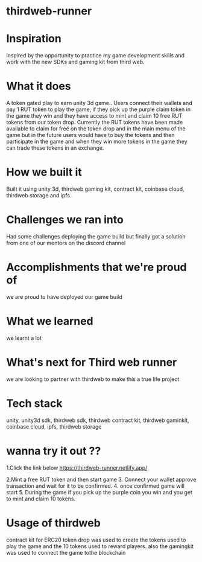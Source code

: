 # thirdweb-runner

# Inspiration
inspired by the opportunity to practice my game development skills  and work with the new SDKs and gaming kit from third web.

# What it does
A token gated play to earn unity 3d game.. Users connect their wallets and pay 1 RUT token to play the game, if they pick up the purple claim token in the game they win and they have access to mint and claim 10 free RUT tokens from our token drop.
Currently the RUT tokens have been made available to claim for free on the token drop and in the main menu of the game but in the future users would have to buy the tokens and then participate in the game and when they win more tokens in the game they can trade these tokens in an exchange. 

# How we built it
Built it using unity 3d, thirdweb gaming kit, contract kit, coinbase cloud, thirdweb storage and ipfs.

# Challenges we ran into
Had some challenges deploying the game build but finally got a solution from one of our mentors on the discord channel

# Accomplishments that we're proud of
we are proud to have deployed our game build

# What we learned
we learnt a lot

# What's next for Third web runner
we are looking to partner with thirdweb to make this a true life project 

# Tech stack
unity, unity3d sdk, thirdweb sdk, thirdweb contract kit, thirdweb gaminkit, coinbase cloud, ipfs, thirdweb storage 


# wanna try it out ??
1.Click the link below
https://thirdweb-runner.netlify.app/

2.Mint a free RUT token and then start game
3. Connect your wallet approve transaction and wait for it to be confirmed.
4. once confirmed game will start
5. During the game if you pick up the purple coin you win and you get to mint and claim 10 tokens.

# Usage of thirdweb
contract kit for ERC20 token drop was used to create the tokens used to play the game and the 10 tokens used to reward players.
also the gamingkit was used to connect the game tothe blockchain


